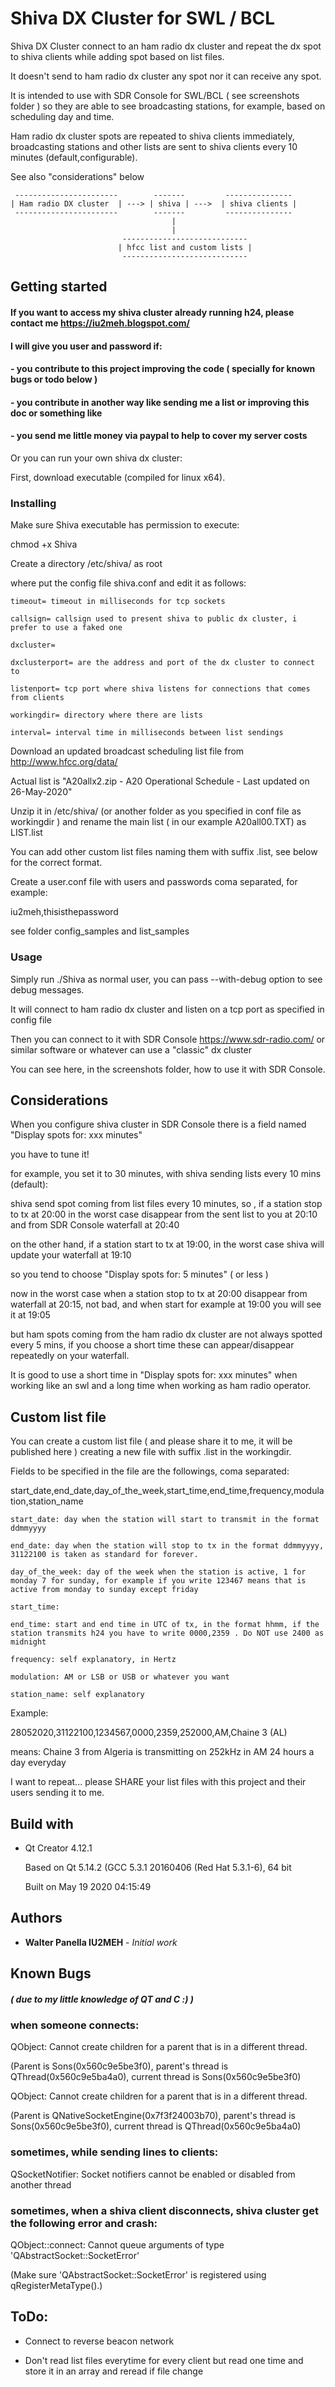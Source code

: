 # Shiva DX Cluster for SWL / BCL

Shiva DX Cluster connect to an ham radio dx cluster and repeat the dx spot to shiva clients while adding spot based on list files.

It doesn't send to ham radio dx cluster any spot nor it can receive any spot.

It is intended to use with SDR Console for SWL/BCL ( see screenshots folder ) so they are able to see broadcasting stations, for example, based on scheduling day and time.

Ham radio dx cluster spots are repeated to shiva clients immediately, broadcasting stations and other lists are sent to shiva clients every 10 minutes (default,configurable).

See also "considerations" below


	 -----------------------        -------         ---------------
  	| Ham radio DX cluster  | ---> | shiva | --->  | shiva clients |
	 -----------------------        -------         ---------------
         	                            |
                	                    |
                        	 ----------------------------
                          	| hfcc list and custom lists |
                        	 ----------------------------


## Getting started

#### If you want to access my shiva cluster already running h24, please contact me https://iu2meh.blogspot.com/

#### I will give you user and password if:

####	- you contribute to this project improving the code ( specially for known bugs or todo below )
	
####	- you contribute in another way like sending me a list or improving this doc or something like
	
####	- you send me little money via paypal to help to cover my server costs

	
	
Or you can run your own shiva dx cluster:

First, download executable (compiled for linux x64).

### Installing
Make sure Shiva executable has permission to execute:

chmod +x Shiva

Create a directory /etc/shiva/ as root

where put the config file shiva.conf and edit it as follows:



    timeout= timeout in milliseconds for tcp sockets

    callsign= callsign used to present shiva to public dx cluster, i prefer to use a faked one

	dxcluster=
	
	dxclusterport= are the address and port of the dx cluster to connect to

	listenport= tcp port where shiva listens for connections that comes from clients

	workingdir= directory where there are lists

	interval= interval time in milliseconds between list sendings



Download an updated broadcast scheduling list file from http://www.hfcc.org/data/

Actual list is "A20allx2.zip - A20 Operational Schedule - Last updated on 26-May-2020"

Unzip it in /etc/shiva/ (or another folder as you specified in conf file as workingdir ) and rename the main list ( in our example A20all00.TXT) as LIST.list

You can add other custom list files naming them with suffix .list, see below for the correct format.

Create a user.conf file with users and passwords coma separated, for example:

iu2meh,thisisthepassword

see folder config_samples and list_samples



### Usage
Simply run ./Shiva as normal user, you can pass --with-debug option to see debug messages.

It will connect to ham radio dx cluster and listen on a tcp port as specified in config file

Then you can connect to it with SDR Console https://www.sdr-radio.com/ or similar software or whatever can use a "classic" dx cluster

You can see here, in the screenshots folder, how to use it with SDR Console.

## Considerations

When you configure shiva cluster in SDR Console there is a field named "Display spots for: xxx minutes"

you have to tune it!

for example, you set it to 30 minutes, with shiva sending lists every 10 mins (default):

shiva send spot coming from list files every 10 minutes, so , if a station stop to tx at 20:00 in the worst case disappear from the sent list to you at 20:10 and from SDR Console waterfall at 20:40

on the other hand, if a station start to tx at 19:00, in the worst case shiva will update your waterfall at 19:10

so you tend to choose "Display spots for: 5 minutes" ( or less )

now in the worst case when a station stop to tx at 20:00 disappear from waterfall at 20:15, not bad, and when start for example at 19:00 you will see it at 19:05

but ham spots coming from the ham radio dx cluster are not always spotted every 5 mins, if you choose a short time these can appear/disappear repeatedly on your waterfall. 

It is good to use a short time in "Display spots for: xxx minutes" when working like an swl and a long time when working as ham radio operator.

## Custom list file

You can create a custom list file ( and please share it to me, it will be published here ) creating a new file with suffix .list in the workingdir.

Fields to be specified in the file are the followings, coma separated:

start_date,end_date,day_of_the_week,start_time,end_time,frequency,modulation,station_name



	start_date: day when the station will start to transmit in the format ddmmyyyy
	
	end_date: day when the station will stop to tx in the format ddmmyyyy, 31122100 is taken as standard for forever.
	
	day_of_the_week: day of the week when the station is active, 1 for monday 7 for sunday, for example if you write 123467 means that is active from monday to sunday except friday
	
	start_time:
	
	end_time: start and end time in UTC of tx, in the format hhmm, if the station transmits h24 you have to write 0000,2359 . Do NOT use 2400 as midnight
	
	frequency: self explanatory, in Hertz
	
	modulation: AM or LSB or USB or whatever you want
	
	station_name: self explanatory


	
Example:

28052020,31122100,1234567,0000,2359,252000,AM,Chaine 3 (AL)

means:  Chaine 3 from Algeria is transmitting on 252kHz in AM 24 hours a day everyday

I want to repeat... please SHARE your list files with this project and their users sending it to me.

## Build with
*   Qt Creator 4.12.1

    Based on Qt 5.14.2 (GCC 5.3.1 20160406 (Red Hat 5.3.1-6), 64 bit

    Built on May 19 2020 04:15:49

## Authors

* **Walter Panella IU2MEH** - *Initial work*

## Known Bugs
##### ( due to my little knowledge of QT and C :) )
### when someone connects:

QObject: Cannot create children for a parent that is in a different thread.

(Parent is Sons(0x560c9e5be3f0), parent's thread is QThread(0x560c9e5ba4a0), current thread is Sons(0x560c9e5be3f0)

QObject: Cannot create children for a parent that is in a different thread.

(Parent is QNativeSocketEngine(0x7f3f24003b70), parent's thread is Sons(0x560c9e5be3f0), current thread is QThread(0x560c9e5ba4a0)

### sometimes, while sending lines to clients:

QSocketNotifier: Socket notifiers cannot be enabled or disabled from another thread

### sometimes, when a shiva client disconnects, shiva cluster get the following error and crash:

QObject::connect: Cannot queue arguments of type 'QAbstractSocket::SocketError'

(Make sure 'QAbstractSocket::SocketError' is registered using qRegisterMetaType().)


## ToDo:

- Connect to reverse beacon network

- Don't read list files everytime for every client but read one time and store it in an array and reread if file change
